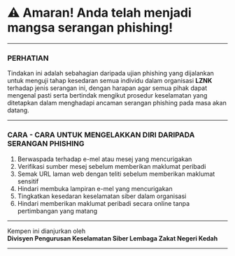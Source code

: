 # ⚠️ Amaran! Anda telah menjadi mangsa serangan phishing!

---

### PERHATIAN

Tindakan ini adalah sebahagian daripada ujian phishing yang dijalankan untuk menguji tahap kesedaran semua individu dalam organisasi **LZNK** terhadap jenis serangan ini, dengan harapan agar semua pihak dapat mengenal pasti serta bertindak mengikut prosedur keselamatan yang ditetapkan dalam menghadapi ancaman serangan phishing pada masa akan datang.

---

### CARA - CARA UNTUK MENGELAKKAN DIRI DARIPADA SERANGAN PHISHING

1. Berwaspada terhadap e-mel atau mesej yang mencurigakan
2. Verifikasi sumber mesej sebelum memberikan maklumat peribadi
3. Semak URL laman web dengan teliti sebelum memberikan maklumat sensitif
4. Hindari membuka lampiran e-mel yang mencurigakan
5. Tingkatkan kesedaran keselamatan siber dalam organisasi
6. Hindari memberikan maklumat peribadi secara online tanpa pertimbangan yang matang

---

Kempen ini dianjurkan oleh  
**Divisyen Pengurusan Keselamatan Siber Lembaga Zakat Negeri Kedah**

---
